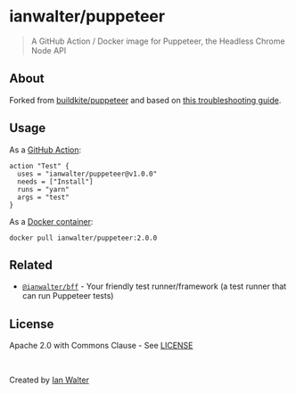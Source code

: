 # ianwalter/puppeteer
> A GitHub Action / Docker image for Puppeteer, the Headless Chrome Node API

## About

Forked from [buildkite/puppeteer][buildkiteUrl] and based on
[this troubleshooting guide][troubleshootingUrl].

## Usage

As a [GitHub Action][actionsUrl]:

```hcl
action "Test" {
  uses = "ianwalter/puppeteer@v1.0.0"
  needs = ["Install"]
  runs = "yarn"
  args = "test"
}
```

As a [Docker container][dockerUrl]:

```console
docker pull ianwalter/puppeteer:2.0.0
```

## Related

* [`@ianwalter/bff`][bffUrl] - Your friendly test runner/framework (a test
  runner that can run Puppeteer tests)

## License

Apache 2.0 with Commons Clause - See [LICENSE][licenseUrl]

&nbsp;

Created by [Ian Walter](https://iankwalter.com)

[buildkiteUrl]: https://github.com/buildkite/docker-puppeteer
[troubleshootingUrl]: https://github.com/GoogleChrome/puppeteer/blob/master/docs/troubleshooting.md
[actionsUrl]: https://github.com/features/actions
[dockerUrl]: https://hub.docker.com/r/ianwalter/puppeteer
[bffUrl]: https://github.com/ianwalter/bff
[licenseUrl]: https://github.com/ianwalter/docker-puppeteer/blob/master/LICENSE
